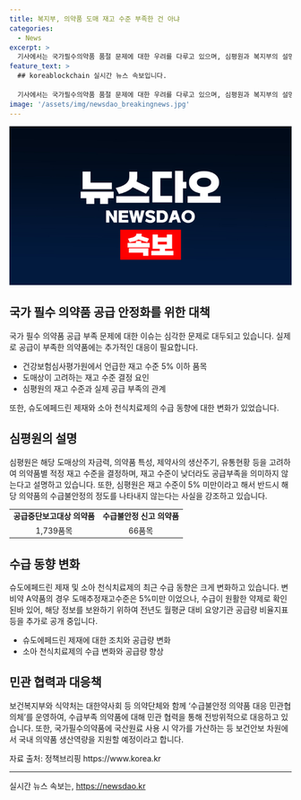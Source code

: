 ```yaml
---
title: 복지부, 의약품 도매 재고 수준 부족한 건 아냐
categories:
  - News
excerpt: >
  기사에서는 국가필수의약품 품절 문제에 대한 우려를 다루고 있으며, 심평원과 복지부의 설명을 인용하여 도매상의 의약품 재고 수준과 공급 부족 문제를 분석하고 있다. 또한, 슈도에페드린 제재와 소아 천식치료제의 최근 수급 동향을 확인할 수 있으며 보건복지부의 대응책과 국내 의약품 생산 강화 정책도 소개하고 있다. 해당 기사는 국민 건강에 관심이 있는 이들에게 유익한 정보를 담고 있으며, 실질적인 정부 정책에 대한 내용을 다루고 있다.
feature_text: >
  ## koreablockchain 실시간 뉴스 속보입니다.

  기사에서는 국가필수의약품 품절 문제에 대한 우려를 다루고 있으며, 심평원과 복지부의 설명을 인용하여 도매상의 의약품 재고 수준과 공급 부족 문제를 분석하고 있다. 또한, 슈도에페드린 제재와 소아 천식치료제의 최근 수급 동향을 확인할 수 있으며 보건복지부의 대응책과 국내 의약품 생산 강화 정책도 소개하고 있다. 해당 기사는 국민 건강에 관심이 있는 이들에게 유익한 정보를 담고 있으며, 실질적인 정부 정책에 대한 내용을 다루고 있다.
image: '/assets/img/newsdao_breakingnews.jpg'
---
```


<p><img src="/assets/img/newsdao_breakingnews.jpg" alt="koreablockchain 속보" /></p>

<h2 data-ke-size="size26">국가 필수 의약품 공급 안정화를 위한 대책</h2>

<p data-ke-size="size16">국가 필수 의약품 공급 부족 문제에 대한 이슈는 심각한 문제로 대두되고 있습니다. 실제로 공급이 부족한 의약품에는 추가적인 대응이 필요합니다.</p>

<ul>
<li>건강보험심사평가원에서 언급한 재고 수준 5% 이하 품목</li>
<li>도매상이 고려하는 재고 수준 결정 요인</li>
<li>심평원의 재고 수준과 실제 공급 부족의 관계</li>
</ul>

<p data-ke-size="size16">또한, 슈도에페드린 제재와 소아 천식치료제의 수급 동향에 대한 변화가 있었습니다.</p>

<h2 data-ke-size="size26">심평원의 설명</h2>

<p data-ke-size="size16">심평원은 해당 도매상의 자금력, 의약품 특성, 제약사의 생산주기, 유통현황 등을 고려하여 의약품별 적정 재고 수준을 결정하며, 재고 수준이 낮더라도 공급부족을 의미하지 않는다고 설명하고 있습니다. 또한, 심평원은 재고 수준이 5% 미만이라고 해서 반드시 해당 의약품의 수급불안정의 정도를 나타내지 않는다는 사실을 강조하고 있습니다.</p>

<table>
<tr>
<td style="text-align: center; height: 17px;"><b>공급중단보고대상 의약품</b></td>
<td style="text-align: center; height: 17px;"><b>수급불안정 신고 의약품</b></td>
</tr>
<tr>
<td style="text-align: center; height: 17px;">1,739품목</td>
<td style="text-align: center; height: 17px;">66품목</td>
</tr>
</table>

<h2 data-ke-size="size26">수급 동향 변화</h2>

<p data-ke-size="size16">슈도에페드린 제재 및 소아 천식치료제의 최근 수급 동향은 크게 변화하고 있습니다. 변비약 A약품의 경우 도매추정재고수준은 5%미만 이었으나, 수급이 원활한 약제로 확인된바 있어, 해당 정보를 보완하기 위하여 전년도 월평균 대비 요양기관 공급량 비율지표 등을 추가로 공개 중입니다.</p>

<ul>
<li>슈도에페드린 제재에 대한 조치와 공급량 변화</li>
<li>소아 천식치료제의 수급 변화와 공급량 향상</li>
</ul>

<h2 data-ke-size="size26">민관 협력과 대응책</h2>

<p data-ke-size="size16">보건복지부와 식약처는 대한약사회 등 의약단체와 함께 ‘수급불안정 의약품 대응 민관협의체’를 운영하여, 수급부족 의약품에 대해 민관 협력을 통해 전방위적으로 대응하고 있습니다. 또한, 국가필수의약품에 국산원료 사용 시 약가를 가산하는 등 보건안보 차원에서 국내 의약품 생산역량을 지원할 예정이라고 합니다.</p>

<p data-ke-size="size16">자료 출처: 정책브리핑 https://www.korea.kr</p>

<hr>
실시간 뉴스 속보는, <a href="https://newsdao.kr" rel="dofollow">https://newsdao.kr</a>


